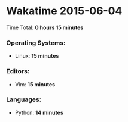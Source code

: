# Wakatime 2015-06-04

Time Total: **0 hours 15 minutes**

### Operating Systems:
- Linux: **15 minutes** 

### Editors:
- Vim: **15 minutes** 

### Languages:
- Python: **14 minutes** 

